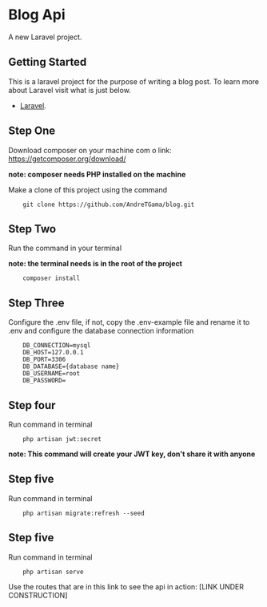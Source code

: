 # Blog Api

A new Laravel project.

## Getting Started
This is a laravel project for the purpose of writing a blog post. To learn more about Laravel visit what is just below.

- [Laravel](https://laravel.com/).


## Step One

Download composer on your machine com o link: https://getcomposer.org/download/

**note: composer needs PHP installed on the machine**

Make a clone of this project using the command

```
    git clone https://github.com/AndreTGama/blog.git
```

## Step Two

Run the command in your terminal

**note: the terminal needs is in the root of the project**

```
    composer install
```

## Step Three

Configure the .env file, if not, copy the .env-example file and rename it to .env and configure the database connection information

```
    DB_CONNECTION=mysql
    DB_HOST=127.0.0.1
    DB_PORT=3306
    DB_DATABASE={database name}
    DB_USERNAME=root
    DB_PASSWORD=
```

## Step four

Run command in terminal

```
    php artisan jwt:secret
```
**note: This command will create your JWT key, don't share it with anyone**

## Step five

Run command in terminal

```
    php artisan migrate:refresh --seed
```

## Step five

Run command in terminal

```
    php artisan serve
```

Use the routes that are in this link to see the api in action: [LINK UNDER CONSTRUCTION]
